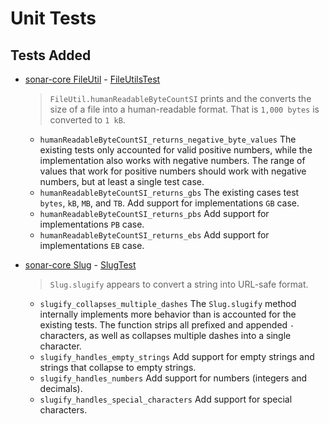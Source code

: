 # Unit Tests

## Tests Added

* [sonar-core FileUtil][file-util] - [FileUtilsTest][file-util-test]
  
  > `FileUtil.humanReadableByteCountSI` prints and the converts the size of a file into a
  human-readable format. That is `1,000 bytes` is converted to `1 kB`.

  * `humanReadableByteCountSI_returns_negative_byte_values` The existing tests only accounted for
   valid positive numbers, while the implementation also works with negative numbers. The range of
   values that work for positive numbers should work with negative numbers, but at least a single
   test case.
  * `humanReadableByteCountSI_returns_gbs` The existing cases test `bytes`, `kB`, `MB`, and `TB`.
   Add support for implementations `GB` case.
  * `humanReadableByteCountSI_returns_pbs` Add support for implementations `PB` case.
  * `humanReadableByteCountSI_returns_ebs`  Add support for implementations `EB` case.

* [sonar-core Slug][slug] - [SlugTest][slug-test]
  
  > `Slug.slugify` appears to convert a string into URL-safe format.

  * `slugify_collapses_multiple_dashes` The `Slug.slugify` method internally implements more
   behavior than is accounted for the existing tests. The function strips all prefixed and
   appended `-` characters, as well as collapses multiple dashes into a single character.
  * `slugify_handles_empty_strings` Add support for empty strings and strings that collapse to
   empty strings.
  * `slugify_handles_numbers` Add support for numbers (integers and decimals).
  * `slugify_handles_special_characters` Add support for special characters.

[file-util]: /sonar-core/src/main/java/org/sonar/core/util/FileUtils.java
[file-util-test]: /sonar-core/src/test/java/org/sonar/core/util/FileUtilsTest.java

[slug]: /sonar-core/src/main/java/org/sonar/core/util/Slug.java
[slug-test]: /sonar-core/src/test/java/org/sonar/core/util/SlugTest.java
